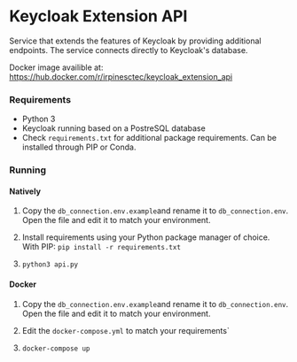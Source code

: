 # Keycloak Extension API

Service that extends the features of Keycloak by providing additional endpoints. The service connects directly to Keycloak's database.

Docker image availible at: https://hub.docker.com/r/irpinesctec/keycloak_extension_api

### Requirements

- Python 3 
- Keycloak running based on a PostreSQL database
- Check `requirements.txt` for additional package requirements. Can be installed through PIP or Conda.

### Running 

#### Natively 

1. Copy the `db_connection.env.example`and rename it to `db_connection.env`. 
   Open the file and edit it to match your environment.

2. Install requirements using your Python package manager of choice. With PIP:
   `pip install -r requirements.txt`
   
3. `python3 api.py`

#### Docker
1. Copy the `db_connection.env.example`and rename it to `db_connection.env`. 
   Open the file and edit it to match your environment.
   
2. Edit the `docker-compose.yml` to match your requirements`

3. `docker-compose up`